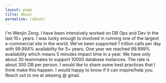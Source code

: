 ```yaml
---
layout: page
title: About
permalink: /about/
---
```


I'm Wenjin Zeng. I have been intensively worked on DB Ops and Dev in the last 10+ years. I was lucky enough to involved in running one of the largest e-commercial site in the world. We’ve been supported 1 trillion calls per day with 99.994% availability for 5+ years. One year we reached 99.999% availability which means 5 minutes impact time in a year. We have only about 30 teammates to support 10000 database instances. The rate is about 300 DB per person. I would like to share some best practices that I think make this happen. I would happy to know if it can inspire/help you. Reach out to me at alezeng @ gmail.
